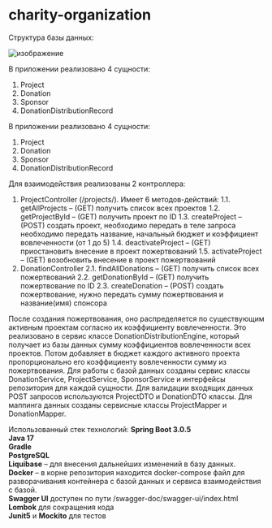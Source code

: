 # charity-organization
Структура базы данных:
 
![изображение](https://user-images.githubusercontent.com/102044344/232735152-6d579468-a24b-462f-b17c-94ac1d1683ac.png)

В приложении реализовано 4 сущности:
1.	Project
2.	Donation
3.	Sponsor
4.	DonationDistributionRecord

В приложении реализовано 4 сущности:
1.	Project
2.	Donation
3.	Sponsor
4.	DonationDistributionRecord

Для взаимодействия реализованы 2 контроллера:
1.	ProjectController (/projects/). Имеет 6 методов-действий:
1.1.	getAllProjects – (GET) получить список всех проектов
1.2.	getProjectById – (GET) получить проект по ID
1.3.	createProject – (POST) создать проект, необходимо передать в теле запроса необходимо передать название, начальный бюджет и коэффициент вовлеченности (от 1 до 5)
1.4.	 deactivateProject – (GET) приостановить внесение в проект пожертвований
1.5.	activateProject – (GET) возобновить внесение в проект пожертвований
2.	DonationController
2.1.	findAllDonations – (GET) получить список всех пожертвований
2.2.	getDonationById – (GET) получить пожертвование по ID
2.3.	createDonation – (POST) создать пожертвование, нужно передать сумму пожертвования и название(имя) спонсора

После создания пожертвования, оно распределяется по существующим активным проектам согласно их коэффициенту вовлеченности. Это реализовано в сервис классе DonationDistributionEngine, который получает из базы данных сумму коэффициентов вовлеченности всех проектов. Потом добавляет в бюджет каждого активного проекта пропорционально его коэффициенту вовлеченности сумму из пожертвования. 
Для работы с базой данных созданы сервис классы DonationService, ProjectService, SponsorService и интерфейсы репозитория для каждой сущности.
Для валидации входящих данных POST запросов используются ProjectDTO и DonationDTO классы. Для маппинга данных созданы сервисные классы ProjectMapper и DonationMapper.

Использованный стек технологий:
<b>Spring Boot 3.0.5</b>
<br>
<b>Java 17</b>
<br>
<b>Gradle</b>
<br>
<b>PostgreSQL</b>
<br>
<b>Liquibase</b> – для внесения дальнейших изменений в базу данных.
<br>
<b>Docker</b> – в корне репозитория находится docker-compose файл для разворачивания контейнера с базой данных и сервиса взаимодействия с базой.
<br>
<b>Swagger UI</b> доступен по пути /swagger-doc/swagger-ui/index.html
<br>
<b>Lombok</b> для сокращения кода
<br>
<b>Junit5</b> и <b>Mockito</b> для тестов
<br>
